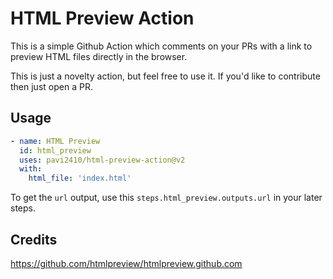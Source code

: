 # HTML Preview Action

This is a simple Github Action which comments on your PRs with a link to preview HTML files directly in the browser.

This is just a novelty action, but feel free to use it. If you'd like to contribute then just open a PR.

## Usage

```yaml
- name: HTML Preview
  id: html_preview
  uses: pavi2410/html-preview-action@v2
  with:
    html_file: 'index.html'
```

To get the `url` output, use this `steps.html_preview.outputs.url` in your later steps.

## Credits
https://github.com/htmlpreview/htmlpreview.github.com